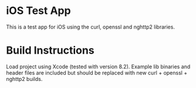 # iOS Test App
This is a test app for iOS using the curl, openssl and nghttp2 libraries.

# Build Instructions

Load project using Xcode (tested with version 8.2). Example lib binaries
and header files are included but should be replaced with new curl + openssl +
nghttp2 builds. 
